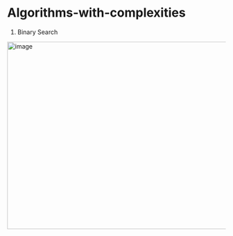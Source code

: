 # Algorithms-with-complexities


1. Binary Search

 <img width="566" height="432" alt="image" src="https://github.com/user-attachments/assets/66cc4ae6-32cf-4680-aba9-c7133c891ed6" />


